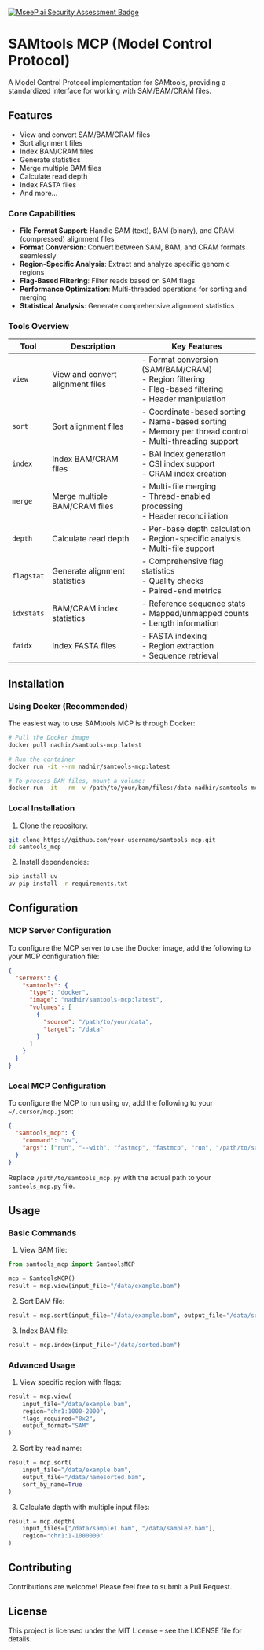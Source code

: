 [![MseeP.ai Security Assessment Badge](https://mseep.net/pr/sirusb-samtools-mcp-badge.png)](https://mseep.ai/app/sirusb-samtools-mcp)

# SAMtools MCP (Model Control Protocol)

A Model Control Protocol implementation for SAMtools, providing a standardized interface for working with SAM/BAM/CRAM files.

## Features

- View and convert SAM/BAM/CRAM files
- Sort alignment files
- Index BAM/CRAM files
- Generate statistics
- Merge multiple BAM files
- Calculate read depth
- Index FASTA files
- And more...

### Core Capabilities
- **File Format Support**: Handle SAM (text), BAM (binary), and CRAM (compressed) alignment files
- **Format Conversion**: Convert between SAM, BAM, and CRAM formats seamlessly
- **Region-Specific Analysis**: Extract and analyze specific genomic regions
- **Flag-Based Filtering**: Filter reads based on SAM flags
- **Performance Optimization**: Multi-threaded operations for sorting and merging
- **Statistical Analysis**: Generate comprehensive alignment statistics

### Tools Overview

| Tool | Description | Key Features |
|------|-------------|--------------|
| `view` | View and convert alignment files | - Format conversion (SAM/BAM/CRAM)<br>- Region filtering<br>- Flag-based filtering<br>- Header manipulation |
| `sort` | Sort alignment files | - Coordinate-based sorting<br>- Name-based sorting<br>- Memory per thread control<br>- Multi-threading support |
| `index` | Index BAM/CRAM files | - BAI index generation<br>- CSI index support<br>- CRAM index creation |
| `merge` | Merge multiple BAM/CRAM files | - Multi-file merging<br>- Thread-enabled processing<br>- Header reconciliation |
| `depth` | Calculate read depth | - Per-base depth calculation<br>- Region-specific analysis<br>- Multi-file support |
| `flagstat` | Generate alignment statistics | - Comprehensive flag statistics<br>- Quality checks<br>- Paired-end metrics |
| `idxstats` | BAM/CRAM index statistics | - Reference sequence stats<br>- Mapped/unmapped counts<br>- Length information |
| `faidx` | Index FASTA files | - FASTA indexing<br>- Region extraction<br>- Sequence retrieval |


## Installation

### Using Docker (Recommended)

The easiest way to use SAMtools MCP is through Docker:

```bash
# Pull the Docker image
docker pull nadhir/samtools-mcp:latest

# Run the container
docker run -it --rm nadhir/samtools-mcp:latest

# To process BAM files, mount a volume:
docker run -it --rm -v /path/to/your/bam/files:/data nadhir/samtools-mcp:latest
```

### Local Installation

1. Clone the repository:
```bash
git clone https://github.com/your-username/samtools_mcp.git
cd samtools_mcp
```

2. Install dependencies:
```bash
pip install uv
uv pip install -r requirements.txt
```

## Configuration

### MCP Server Configuration

To configure the MCP server to use the Docker image, add the following to your MCP configuration file:

```json
{
  "servers": {
    "samtools": {
      "type": "docker",
      "image": "nadhir/samtools-mcp:latest",
      "volumes": [
        {
          "source": "/path/to/your/data",
          "target": "/data"
        }
      ]
    }
  }
}
```

### Local MCP Configuration

To configure the MCP to run using `uv`, add the following to your `~/.cursor/mcp.json`:

```json
{
  "samtools_mcp": {
    "command": "uv",
    "args": ["run", "--with", "fastmcp", "fastmcp", "run", "/path/to/samtools_mcp.py"]
  }
}
```

Replace `/path/to/samtools_mcp.py` with the actual path to your `samtools_mcp.py` file.

## Usage

### Basic Commands

1. View BAM file:
```python
from samtools_mcp import SamtoolsMCP

mcp = SamtoolsMCP()
result = mcp.view(input_file="/data/example.bam")
```

2. Sort BAM file:
```python
result = mcp.sort(input_file="/data/example.bam", output_file="/data/sorted.bam")
```

3. Index BAM file:
```python
result = mcp.index(input_file="/data/sorted.bam")
```

### Advanced Usage

1. View specific region with flags:
```python
result = mcp.view(
    input_file="/data/example.bam",
    region="chr1:1000-2000",
    flags_required="0x2",
    output_format="SAM"
)
```

2. Sort by read name:
```python
result = mcp.sort(
    input_file="/data/example.bam",
    output_file="/data/namesorted.bam",
    sort_by_name=True
)
```

3. Calculate depth with multiple input files:
```python
result = mcp.depth(
    input_files=["/data/sample1.bam", "/data/sample2.bam"],
    region="chr1:1-1000000"
)
```

## Contributing

Contributions are welcome! Please feel free to submit a Pull Request.

## License

This project is licensed under the MIT License - see the LICENSE file for details.